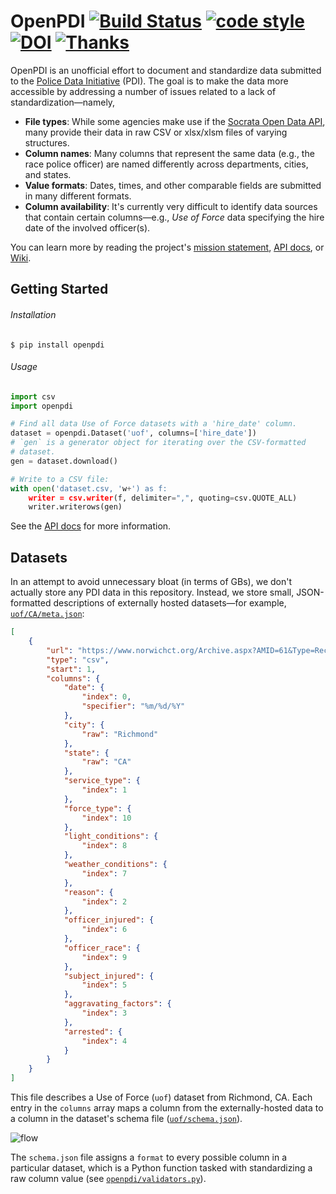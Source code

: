 # OpenPDI [![Build Status](https://travis-ci.org/OpenPDI/openpdi.svg?branch=master)](https://travis-ci.org/OpenPDI/openpdi) [![code style](https://img.shields.io/badge/code%20style-black-%23000.svg)](https://github.com/OpenPDI/openpdi) [![DOI](https://zenodo.org/badge/153943607.svg)](https://zenodo.org/badge/latestdoi/153943607) [![Thanks](https://img.shields.io/badge/say-thanks-ff69b4.svg?&amp;logo=gratipay&amp;logoColor=white)](#say-thanks)


OpenPDI is an unofficial effort to document and standardize data submitted to
the [Police Data Initiative][3] (PDI). The goal is to make the data more accessible
by addressing a number of issues related to a lack of
standardization&mdash;namely,

- **File types**: While some agencies make use if the
  [Socrata Open Data API](https://dev.socrata.com/), many provide their data
  in raw CSV or xlsx/xlsm files of varying structures.
- **Column names**: Many columns that represent the same data (e.g., the race
  police officer) are named differently across departments, cities, and states.
- **Value formats**: Dates, times, and other comparable fields are submitted in
  many different formats.
- **Column availability**: It's currently very difficult to identify data
  sources that contain certain columns&mdash;e.g., *Use of Force* data
  specifying the hire date of the involved officer(s).

You can learn more by reading the project's [mission statement](), [API docs](), or [Wiki]().

## Getting Started

###### Installation

```shell
$ pip install openpdi
```

###### Usage

```python
import csv
import openpdi

# Find all data Use of Force datasets with a 'hire_date' column.
dataset = openpdi.Dataset('uof', columns=['hire_date'])
# `gen` is a generator object for iterating over the CSV-formatted
# dataset.
gen = dataset.download()

# Write to a CSV file:
with open('dataset.csv, 'w+') as f:
    writer = csv.writer(f, delimiter=",", quoting=csv.QUOTE_ALL)
    writer.writerows(gen)
```

See the [API docs]() for more information.

## Datasets

In an attempt to avoid unnecessary bloat (in terms of GBs), we don't actually store any PDI data in this repository. Instead, we store small, JSON-formatted descriptions of externally hosted datasets&mdash;for example, [`uof/CA/meta.json`](https://github.com/OpenPDI/openpdi/blob/master/openpdi/meta/uof/CA/meta.json):

```json
[
    {
        "url": "https://www.norwichct.org/Archive.aspx?AMID=61&Type=Recent",
        "type": "csv",
        "start": 1,
        "columns": {
            "date": {
                "index": 0,
                "specifier": "%m/%d/%Y"
            },
            "city": {
                "raw": "Richmond"
            },
            "state": {
                "raw": "CA"
            },
            "service_type": {
                "index": 1
            },
            "force_type": {
                "index": 10
            },
            "light_conditions": {
                "index": 8
            },
            "weather_conditions": {
                "index": 7
            },
            "reason": {
                "index": 2
            },
            "officer_injured": {
                "index": 6
            },
            "officer_race": {
                "index": 9
            },
            "subject_injured": {
                "index": 5
            },
            "aggravating_factors": {
                "index": 3
            },
            "arrested": {
                "index": 4
            }
        }
    }
]
```

This file describes a Use of Force (`uof`) dataset from Richmond, CA. Each entry in the `columns` array maps a column from the externally-hosted data to a column in the dataset's schema file ([`uof/schema.json`](https://github.com/OpenPDI/openpdi/blob/master/openpdi/meta/uof/schema.json)).

![flow][4]

The `schema.json` file assigns a `format` to every possible column in a particular dataset, which is a Python function tasked with standardizing a raw column value (see [`openpdi/validators.py`](https://github.com/OpenPDI/openpdi/blob/master/openpdi/validators.py)).

[1]: https://github.com/jdkato/OpenPDI/tree/master/openpdi/meta/uof
[2]: https://www.policedatainitiative.org/datasets/use-of-force/
[3]: https://www.policedatainitiative.org/
[4]: https://user-images.githubusercontent.com/8785025/49119503-6975ac80-f25d-11e8-9310-802492815b39.png
